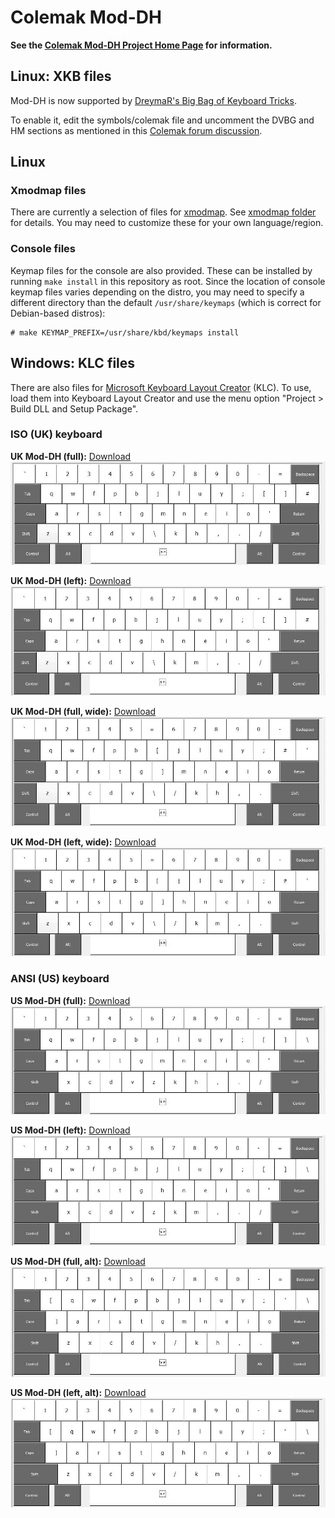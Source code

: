 Colemak Mod-DH
==============

**See the [Colemak Mod-DH Project Home Page](http://colemakmods.github.io/mod-dh/ "Colemak Mod-DH") for information.**

## Linux: XKB files

Mod-DH is now supported by [DreymaR's Big Bag of Keyboard Tricks](http://forum.colemak.com/viewtopic.php?id=1438). 

To enable it, edit the symbols/colemak file and uncomment the DVBG and HM sections as mentioned in this [Colemak forum discussion](http://forum.colemak.com/viewtopic.php?pid=16117#p16117).

## Linux
### Xmodmap files

There are currently a selection of files for [xmodmap](http://www.x.org/archive/X11R6.8.2/doc/xmodmap.1.html). See [xmodmap folder](xmodmap/) for details. You may need to customize these for your own language/region.

### Console files

Keymap files for the console are also provided. These can be installed by running `make install` in this repository as root. Since the location of console keymap files varies depending on the distro, you may need to specify a different directory than the default `/usr/share/keymaps` (which is correct for Debian-based distros):

```
# make KEYMAP_PREFIX=/usr/share/kbd/keymaps install
```

## Windows: KLC files

There are also files for [Microsoft Keyboard Layout Creator](http://msdn.microsoft.com/en-GB/goglobal/bb964665.aspx "Keyboard Layout Creator") (KLC). To use, load them into Keyboard Layout Creator and use the menu option "Project > Build DLL and Setup Package".

### ISO (UK) keyboard

**UK Mod-DH (full):** [Download](klc/uk-ck-moddh-full.klc?raw=true)
![UK Mod-DH (full)](klc/uk-ck-moddh-full.jpg)

**UK Mod-DH (left):** [Download](klc/uk-ck-moddh-left.klc?raw=true)
![UK Mod-DH (left)](klc/uk-ck-moddh-left.jpg)

**UK Mod-DH (full, wide):** [Download](klc/uk-ck-moddh-full-wide.klc?raw=true)
![UK Mod-DH (full, wide)](klc/uk-ck-moddh-full-wide.jpg)

**UK Mod-DH (left, wide):** [Download](klc/uk-ck-moddh-left-wide.klc?raw=true)
![UK Mod-DH (left, wide)](klc/uk-ck-moddh-left-wide.jpg)


### ANSI (US) keyboard

**US Mod-DH (full):** [Download](klc/us-ck-moddh-full.klc?raw=true)
![US Mod-DH (full)](klc/us-ck-moddh-full.jpg)

**US Mod-DH (left):** [Download](klc/us-ck-moddh-left.klc?raw=true)
![US Mod-DH (left)](klc/us-ck-moddh-left.jpg)

**US Mod-DH (full, alt):** [Download](klc/us-ck-moddh-full-alt.klc?raw=true)
![US Mod-DH (full, alt)](klc/us-ck-moddh-full-alt.jpg)

**US Mod-DH (left, alt):** [Download](klc/us-ck-moddh-left-alt.klc?raw=true)
![US Mod-DH (left, alt)](klc/us-ck-moddh-left-alt.jpg)



